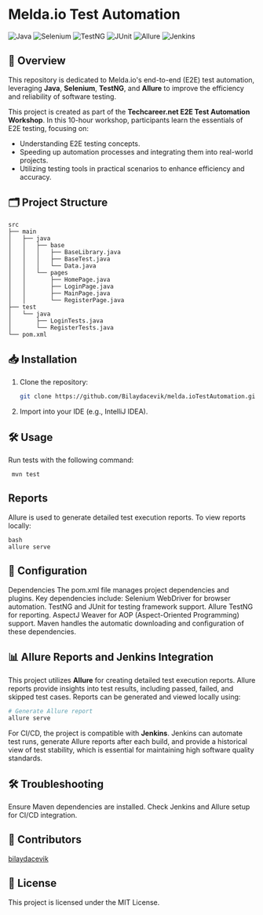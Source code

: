 # Melda.io Test Automation
![Java](https://img.shields.io/badge/Java-ED8B00?style=for-the-badge&logo=java&logoColor=white)
![Selenium](https://img.shields.io/badge/Selenium-43B02A?style=for-the-badge&logo=selenium&logoColor=white)
![TestNG](https://img.shields.io/badge/TestNG-FF9E2C?style=for-the-badge&logo=testng&logoColor=white)
![JUnit](https://img.shields.io/badge/JUnit-25A162?style=for-the-badge&logo=junit&logoColor=white)
![Allure](https://img.shields.io/badge/Allure-E94D5F?style=for-the-badge&logo=allure&logoColor=white)
![Jenkins](https://img.shields.io/badge/Jenkins-D24939?style=for-the-badge&logo=jenkins&logoColor=white)  

## 📖 Overview
This repository is dedicated to Melda.io's end-to-end (E2E) test automation, leveraging **Java**, **Selenium**, **TestNG**, and **Allure** to improve the efficiency and reliability of software testing.

This project is created as part of the **Techcareer.net E2E Test Automation Workshop**. In this 10-hour workshop, participants learn the essentials of E2E testing, focusing on:
- Understanding E2E testing concepts.
- Speeding up automation processes and integrating them into real-world projects.
- Utilizing testing tools in practical scenarios to enhance efficiency and accuracy.

## 🗂️ Project Structure

```
src
├── main
│   ├── java
│   │   ├── base
│   │   │   ├── BaseLibrary.java
│   │   │   ├── BaseTest.java
│   │   │   └── Data.java
│   │   └── pages
│   │       ├── HomePage.java
│   │       ├── LoginPage.java
│   │       ├── MainPage.java
│   │       └── RegisterPage.java
├── test
│   └── java
│       ├── LoginTests.java
│       └── RegisterTests.java
└── pom.xml
```

## 📥 Installation
1. Clone the repository:
   ```bash
   git clone https://github.com/Bilaydacevik/melda.ioTestAutomation.git

2. Import into your IDE (e.g., IntelliJ IDEA).

## 🛠️ Usage
   Run tests with the following command:
   ```
    mvn test
   
   ```
 ## Reports
 Allure is used to generate detailed test execution reports. To view reports locally:

 ```
bash
allure serve

```
## 🔧 Configuration
Dependencies
 The pom.xml file manages project dependencies and plugins. Key dependencies include:
Selenium WebDriver for browser automation.
TestNG and JUnit for testing framework support.
Allure TestNG for reporting.
AspectJ Weaver for AOP (Aspect-Oriented Programming) support.
Maven handles the automatic downloading and configuration of these dependencies.

## 📊 Allure Reports and Jenkins Integration
This project utilizes **Allure** for creating detailed test execution reports. Allure reports provide insights into test results, including passed, failed, and skipped test cases. Reports can be generated and viewed locally using:

```bash
# Generate Allure report
allure serve
```

For CI/CD, the project is compatible with **Jenkins**. Jenkins can automate test runs, generate Allure reports after each build, and provide a historical view of test stability, which is essential for maintaining high software quality standards.


## 🛠️ Troubleshooting

Ensure Maven dependencies are installed.
Check Jenkins and Allure setup for CI/CD integration.

## 👥 Contributors
[bilaydacevik]([https://github.com/ChatGTHB](https://github.com/Bilaydacevik))

## 📜 License
This project is licensed under the MIT License.

   

